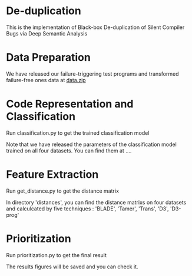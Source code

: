 # De-duplication
This is the implementation of Black-box De-duplication of Silent Compiler Bugs via Deep Semantic Analysis
# Data Preparation
We have released our failure-triggering test programs and transformed failure-free ones data at [data.zip](https://drive.google.com/file/d/1bkSBTMpuV5_5wdpzJshcHKvOjSsKsLjw/view?usp=drive_link) 
# Code Representation and Classification
Run classification.py to get the trained classification model

Note that we have released the parameters of the classification model trained on all four datasets. You can find them at ....
# Feature Extraction
Run get_distance.py to get the distance matrix

In directory 'distances', you can find the distance matrixs on four datasets and calculcated by five techniques : 'BLADE', 'Tamer', 'Trans', 'D3', 'D3-prog'
# Prioritization
Run prioritization.py to get the final result

The results figures will be saved and you can check it.
